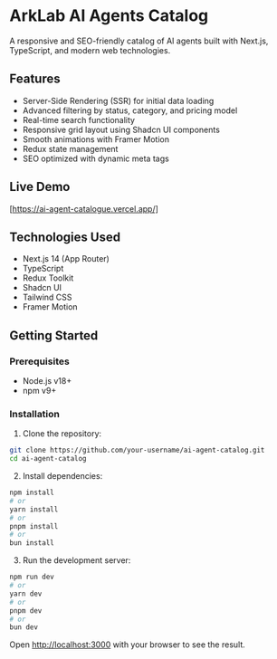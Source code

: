 # ArkLab AI Agents Catalog

A responsive and SEO-friendly catalog of AI agents built with Next.js, TypeScript, and modern web technologies.

## Features

- Server-Side Rendering (SSR) for initial data loading
- Advanced filtering by status, category, and pricing model
- Real-time search functionality
- Responsive grid layout using Shadcn UI components
- Smooth animations with Framer Motion
- Redux state management
- SEO optimized with dynamic meta tags

## Live Demo

[https://ai-agent-catalogue.vercel.app/]

## Technologies Used

- Next.js 14 (App Router)
- TypeScript
- Redux Toolkit
- Shadcn UI
- Tailwind CSS
- Framer Motion

## Getting Started

### Prerequisites

- Node.js v18+
- npm v9+

### Installation

1. Clone the repository:

```bash
git clone https://github.com/your-username/ai-agent-catalog.git
cd ai-agent-catalog
```

2. Install dependencies:

```bash
npm install
# or
yarn install
# or
pnpm install
# or
bun install
```

3. Run the development server:

```bash
npm run dev
# or
yarn dev
# or
pnpm dev
# or
bun dev
```

Open [http://localhost:3000](http://localhost:3000) with your browser to see the result.
